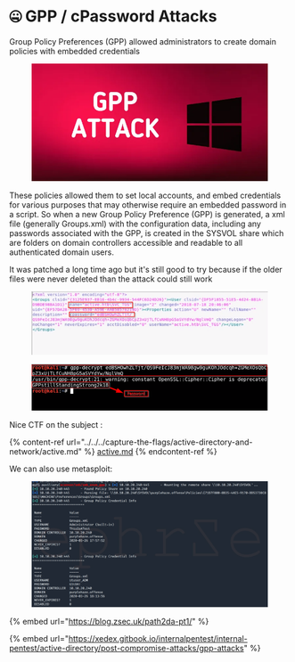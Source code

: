 # 🤐 GPP / cPassword Attacks

Group Policy Preferences (GPP) allowed administrators to create domain policies with embedded credentials

<figure><img src="../../../.gitbook/assets/image (10) (1) (1) (1) (1) (1) (1) (1) (1) (1) (1) (1) (1) (1) (1) (1) (1).png" alt=""><figcaption></figcaption></figure>

These policies allowed them to set local accounts, and embed credentials for various purposes that may otherwise require an embedded password in a script. So when a new Group Policy Preference (GPP) is generated, a xml file (generally Groups.xml) with the configuration data, including any passwords associated with the GPP, is created in the SYSVOL share which are folders on domain controllers accessible and readable to all authenticated domain users.

It was patched a long time ago but it's still good to try because if the older files were never deleted than the attack could still work

<figure><img src="../../../.gitbook/assets/image (12) (1) (1) (1) (1) (1) (1) (1) (1) (1) (1) (1) (1) (1).png" alt=""><figcaption></figcaption></figure>

<figure><img src="../../../.gitbook/assets/image (11) (1) (1) (1) (1) (1) (1) (1) (1) (1) (1) (1) (1) (1) (1) (1) (1).png" alt=""><figcaption></figcaption></figure>

Nice CTF on the subject :

{% content-ref url="../../../capture-the-flags/active-directory-and-network/active.md" %}
[active.md](../../../capture-the-flags/active-directory-and-network/active.md)
{% endcontent-ref %}

We can also use metasploit:

<figure><img src="../../../.gitbook/assets/image (13) (1) (1) (1) (1) (1) (1) (1) (1) (1) (1).png" alt=""><figcaption></figcaption></figure>

{% embed url="https://blog.zsec.uk/path2da-pt1/" %}

{% embed url="https://xedex.gitbook.io/internalpentest/internal-pentest/active-directory/post-compromise-attacks/gpp-attacks" %}
